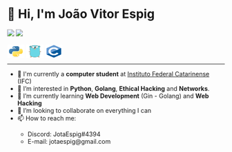 <body>
    <h1>👋 Hi, I'm João Vitor Espig</h1>
    <div>
        <img height="169em" src="https://github-readme-stats-git-masterrstaa-rickstaa.vercel.app/api?username=jotaespig&show_icons=true&theme=github_dark&count_private=true">
        <img height="169em" src="https://github-readme-stats-git-masterrstaa-rickstaa.vercel.app/api/top-langs/?username=jotaespig&layout=compact&langs_count=5&theme=github_dark">
    </div>
    <div style="display: inline_block"><br>
        <img align="center" alt="Python" height="30" width="40" src="https://raw.githubusercontent.com/devicons/devicon/master/icons/python/python-original.svg">
        <img align="center" alt="Golang" height="30" width="40" src="https://raw.githubusercontent.com/devicons/devicon/master/icons/go/go-original.svg">
        <img align="center" alt="C" height="30" width="40" src="https://raw.githubusercontent.com/devicons/devicon/master/icons/c/c-original.svg">
    </div>
    <hr>
    <div>
        <ul>
            <li>👨‍ I'm currently a <b>computer student</b> at <a href="https://ifc.edu.br/" target="_blank">Instituto Federal Catarinense</a> (IFC)</li>
            <li>👀 I’m interested in <b>Python</b>, <b>Golang</b>, <b>Ethical Hacking</b> and <b>Networks</b>.</li>
            <li>🌱 I’m currently learning <b>Web Development</b> (Gin - Golang) and <b>Web Hacking</b></li>
            <li>💞️ I’m looking to collaborate on everything I can</li>
            <li>📫 How to reach me:</li>
            <ul>
                <li>Discord: JotaEspig#4394</li>
                <li>E-mail: jotaespig@gmail.com</li>
            </ul>
        </ul>
    </div>
</body>
